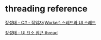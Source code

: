 # threading reference 

[장성태 - C# - 작업자(Worker) 스레드와 UI 스레드](https://www.sysnet.pe.kr/2/0/11287)  

[장성태 - UI 요소 접근 thread](https://www.sysnet.pe.kr/2/0/11561)  

